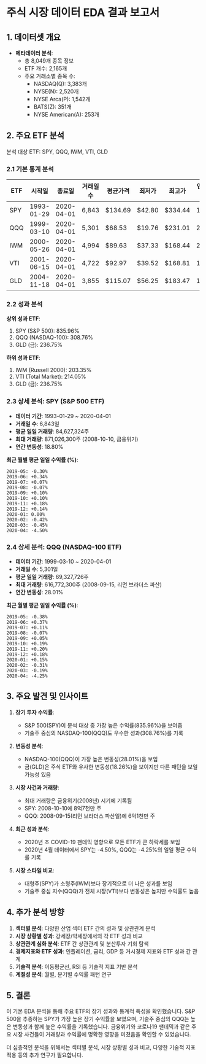 # 주식 시장 데이터 EDA 결과 보고서

## 1. 데이터셋 개요

- **메타데이터 분석**:
  - 총 8,049개 종목 정보
  - ETF 개수: 2,165개
  - 주요 거래소별 종목 수:
    - NASDAQ(Q): 3,383개
    - NYSE(N): 2,520개
    - NYSE Arca(P): 1,542개
    - BATS(Z): 351개
    - NYSE American(A): 253개

## 2. 주요 ETF 분석

분석 대상 ETF: SPY, QQQ, IWM, VTI, GLD

### 2.1 기본 통계 분석

| ETF | 시작일 | 종료일 | 거래일 수 | 평균가격 | 최저가 | 최고가 | 연간변동성 | 총 수익률 |
|-----|-------|-------|----------|---------|-------|-------|----------|----------|
| SPY | 1993-01-29 | 2020-04-01 | 6,843 | $134.69 | $42.80 | $334.44 | 18.80% | 835.96% |
| QQQ | 1999-03-10 | 2020-04-01 | 5,301 | $68.53 | $19.76 | $231.01 | 28.01% | 308.76% |
| IWM | 2000-05-26 | 2020-04-01 | 4,994 | $89.63 | $37.33 | $168.44 | 23.88% | 203.35% |
| VTI | 2001-06-15 | 2020-04-01 | 4,722 | $92.97 | $39.52 | $168.81 | 19.46% | 214.05% |
| GLD | 2004-11-18 | 2020-04-01 | 3,855 | $115.07 | $56.25 | $183.47 | 18.26% | 236.75% |

### 2.2 성과 분석

**상위 성과 ETF**:
1. SPY (S&P 500): 835.96%
2. QQQ (NASDAQ-100): 308.76%
3. GLD (금): 236.75%

**하위 성과 ETF**:
1. IWM (Russell 2000): 203.35%
2. VTI (Total Market): 214.05%
3. GLD (금): 236.75%

### 2.3 상세 분석: SPY (S&P 500 ETF)

- **데이터 기간**: 1993-01-29 ~ 2020-04-01
- **거래일 수**: 6,843일
- **평균 일일 거래량**: 84,627,324주
- **최대 거래량**: 871,026,300주 (2008-10-10, 금융위기)
- **연간 변동성**: 18.80%

**최근 월별 평균 일일 수익률 (%)**:
```
2019-05: -0.30%
2019-06: +0.34%
2019-07: +0.07%
2019-08: -0.07%
2019-09: +0.10%
2019-10: +0.10%
2019-11: +0.18%
2019-12: +0.14%
2020-01: 0.00%
2020-02: -0.42%
2020-03: -0.45%
2020-04: -4.50%
```

### 2.4 상세 분석: QQQ (NASDAQ-100 ETF)

- **데이터 기간**: 1999-03-10 ~ 2020-04-01
- **거래일 수**: 5,301일
- **평균 일일 거래량**: 69,327,726주
- **최대 거래량**: 616,772,300주 (2008-09-15, 리먼 브라더스 파산)
- **연간 변동성**: 28.01%

**최근 월별 평균 일일 수익률 (%)**:
```
2019-05: -0.38%
2019-06: +0.37%
2019-07: +0.11%
2019-08: -0.07%
2019-09: +0.05%
2019-10: +0.19%
2019-11: +0.20%
2019-12: +0.18%
2020-01: +0.15%
2020-02: -0.31%
2020-03: -0.19%
2020-04: -4.25%
```

## 3. 주요 발견 및 인사이트

1. **장기 투자 수익률**:
   - S&P 500(SPY)이 분석 대상 중 가장 높은 수익률(835.96%)을 보여줌
   - 기술주 중심의 NASDAQ-100(QQQ)도 우수한 성과(308.76%)를 기록

2. **변동성 분석**:
   - NASDAQ-100(QQQ)이 가장 높은 변동성(28.01%)을 보임
   - 금(GLD)은 주식 ETF와 유사한 변동성(18.26%)을 보이지만 다른 패턴을 보일 가능성 있음

3. **시장 사건과 거래량**:
   - 최대 거래량은 금융위기(2008년) 시기에 기록됨
   - SPY: 2008-10-10에 8억7천만 주
   - QQQ: 2008-09-15(리먼 브라더스 파산일)에 6억1천만 주

4. **최근 성과 분석**:
   - 2020년 초 COVID-19 팬데믹 영향으로 모든 ETF가 큰 하락세를 보임
   - 2020년 4월 데이터에서 SPY는 -4.50%, QQQ는 -4.25%의 일일 평균 수익률 기록

5. **시장 스타일 비교**:
   - 대형주(SPY)가 소형주(IWM)보다 장기적으로 더 나은 성과를 보임
   - 기술주 중심 지수(QQQ)가 전체 시장(VTI)보다 변동성은 높지만 수익률도 높음

## 4. 추가 분석 방향

1. **섹터별 분석**: 다양한 산업 섹터 ETF 간의 성과 및 상관관계 분석
2. **시장 상황별 성과**: 강세장/약세장에서의 각 ETF 성과 비교
3. **상관관계 심화 분석**: ETF 간 상관관계 및 분산투자 기회 탐색
4. **경제지표와 ETF 성과**: 인플레이션, 금리, GDP 등 거시경제 지표와 ETF 성과 간 관계
5. **기술적 분석**: 이동평균선, RSI 등 기술적 지표 기반 분석
6. **계절성 분석**: 월별, 분기별 수익률 패턴 연구

## 5. 결론

이 기본 EDA 분석을 통해 주요 ETF의 장기 성과와 통계적 특성을 확인했습니다. S&P 500을 추종하는 SPY가 가장 높은 장기 수익률을 보였으며, 기술주 중심의 QQQ는 높은 변동성과 함께 높은 수익률을 기록했습니다. 금융위기와 코로나19 팬데믹과 같은 주요 시장 사건들이 거래량과 수익률에 명확한 영향을 미쳤음을 확인할 수 있었습니다.

더 심층적인 분석을 위해서는 섹터별 분석, 시장 상황별 성과 비교, 다양한 기술적 지표 적용 등의 추가 연구가 필요합니다.